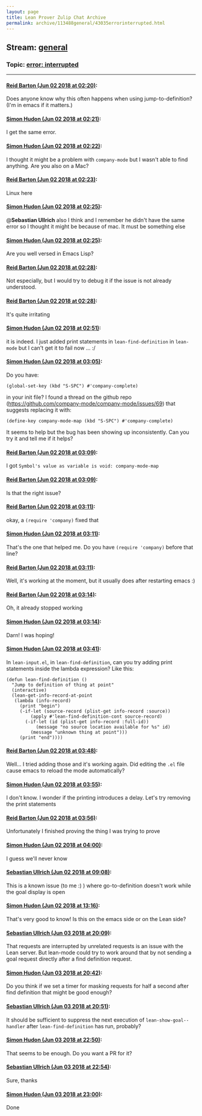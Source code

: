 ```yaml
---
layout: page
title: Lean Prover Zulip Chat Archive 
permalink: archive/113488general/43035errorinterrupted.html
---
```


## Stream: [general](index.html)
### Topic: [error: interrupted](43035errorinterrupted.html)

---

#### [Reid Barton (Jun 02 2018 at 02:20)](https://leanprover.zulipchat.com/#narrow/stream/113488-general/topic/error%3A%20interrupted/near/127445373):
Does anyone know why this often happens when using jump-to-definition? (I'm in emacs if it matters.)

#### [Simon Hudon (Jun 02 2018 at 02:21)](https://leanprover.zulipchat.com/#narrow/stream/113488-general/topic/error%3A%20interrupted/near/127445391):
I get the same error.

#### [Simon Hudon (Jun 02 2018 at 02:22)](https://leanprover.zulipchat.com/#narrow/stream/113488-general/topic/error%3A%20interrupted/near/127445442):
I thought it might be a problem with `company-mode` but I wasn't able to find anything. Are you also on a Mac?

#### [Reid Barton (Jun 02 2018 at 02:23)](https://leanprover.zulipchat.com/#narrow/stream/113488-general/topic/error%3A%20interrupted/near/127445454):
Linux here

#### [Simon Hudon (Jun 02 2018 at 02:25)](https://leanprover.zulipchat.com/#narrow/stream/113488-general/topic/error%3A%20interrupted/near/127445516):
@**Sebastian Ullrich** also I think and I remember he didn't have the same error so I thought it might be because of mac. It must be something else

#### [Simon Hudon (Jun 02 2018 at 02:25)](https://leanprover.zulipchat.com/#narrow/stream/113488-general/topic/error%3A%20interrupted/near/127445523):
Are you well versed in Emacs Lisp?

#### [Reid Barton (Jun 02 2018 at 02:28)](https://leanprover.zulipchat.com/#narrow/stream/113488-general/topic/error%3A%20interrupted/near/127445624):
Not especially, but I would try to debug it if the issue is not already understood.

#### [Reid Barton (Jun 02 2018 at 02:28)](https://leanprover.zulipchat.com/#narrow/stream/113488-general/topic/error%3A%20interrupted/near/127445625):
It's quite irritating

#### [Simon Hudon (Jun 02 2018 at 02:51)](https://leanprover.zulipchat.com/#narrow/stream/113488-general/topic/error%3A%20interrupted/near/127446322):
it is indeed. I just added print statements in  `lean-find-definition` in `lean-mode` but I can't get it to fail now ... :/

#### [Simon Hudon (Jun 02 2018 at 03:05)](https://leanprover.zulipchat.com/#narrow/stream/113488-general/topic/error%3A%20interrupted/near/127446785):
Do you have:

```
(global-set-key (kbd "S-SPC") #'company-complete)
```

in your init file? I found a thread on the github repo (https://github.com/company-mode/company-mode/issues/69) that suggests replacing it with:

```
(define-key company-mode-map (kbd "S-SPC") #'company-complete)
```

It seems to help but the bug has been showing up inconsistently. Can you try it and tell me if it helps?

#### [Reid Barton (Jun 02 2018 at 03:09)](https://leanprover.zulipchat.com/#narrow/stream/113488-general/topic/error%3A%20interrupted/near/127446911):
I got `Symbol's value as variable is void: company-mode-map`

#### [Reid Barton (Jun 02 2018 at 03:09)](https://leanprover.zulipchat.com/#narrow/stream/113488-general/topic/error%3A%20interrupted/near/127446917):
Is that the right issue?

#### [Reid Barton (Jun 02 2018 at 03:11)](https://leanprover.zulipchat.com/#narrow/stream/113488-general/topic/error%3A%20interrupted/near/127446984):
okay, a `(require 'company)` fixed that

#### [Simon Hudon (Jun 02 2018 at 03:11)](https://leanprover.zulipchat.com/#narrow/stream/113488-general/topic/error%3A%20interrupted/near/127446986):
That's the one that helped me. Do you have `(require 'company)` before that line?

#### [Reid Barton (Jun 02 2018 at 03:11)](https://leanprover.zulipchat.com/#narrow/stream/113488-general/topic/error%3A%20interrupted/near/127446989):
Well, it's working at the moment, but it usually does after restarting emacs :)

#### [Reid Barton (Jun 02 2018 at 03:14)](https://leanprover.zulipchat.com/#narrow/stream/113488-general/topic/error%3A%20interrupted/near/127447104):
Oh, it already stopped working

#### [Simon Hudon (Jun 02 2018 at 03:14)](https://leanprover.zulipchat.com/#narrow/stream/113488-general/topic/error%3A%20interrupted/near/127447116):
Darn! I was hoping!

#### [Simon Hudon (Jun 02 2018 at 03:41)](https://leanprover.zulipchat.com/#narrow/stream/113488-general/topic/error%3A%20interrupted/near/127447977):
In `lean-input.el`, in `lean-find-definition`, can you try adding print statements inside the lambda expression? Like this:

```elisp
(defun lean-find-definition ()
  "Jump to definition of thing at point"
  (interactive)
  (lean-get-info-record-at-point
   (lambda (info-record)
     (print "begin")
     (-if-let (source-record (plist-get info-record :source))
         (apply #'lean-find-definition-cont source-record)
       (-if-let (id (plist-get info-record :full-id))
           (message "no source location available for %s" id)
         (message "unknown thing at point")))
     (print "end"))))
```

#### [Reid Barton (Jun 02 2018 at 03:48)](https://leanprover.zulipchat.com/#narrow/stream/113488-general/topic/error%3A%20interrupted/near/127448179):
Well... I tried adding those and it's working again.
Did editing the `.el` file cause emacs to reload the mode automatically?

#### [Simon Hudon (Jun 02 2018 at 03:55)](https://leanprover.zulipchat.com/#narrow/stream/113488-general/topic/error%3A%20interrupted/near/127448391):
I don't know. I wonder if the printing introduces a delay. Let's try removing the print statements

#### [Reid Barton (Jun 02 2018 at 03:56)](https://leanprover.zulipchat.com/#narrow/stream/113488-general/topic/error%3A%20interrupted/near/127448441):
Unfortunately I finished proving the thing I was trying to prove

#### [Simon Hudon (Jun 02 2018 at 04:00)](https://leanprover.zulipchat.com/#narrow/stream/113488-general/topic/error%3A%20interrupted/near/127448556):
I guess we'll never know

#### [Sebastian Ullrich (Jun 02 2018 at 09:08)](https://leanprover.zulipchat.com/#narrow/stream/113488-general/topic/error%3A%20interrupted/near/127456608):
This is a known issue (to me :) ) where go-to-definition doesn't work while the goal display is open

#### [Simon Hudon (Jun 02 2018 at 13:16)](https://leanprover.zulipchat.com/#narrow/stream/113488-general/topic/error%3A%20interrupted/near/127462600):
That's very good to know! Is this on the emacs side or on the Lean side?

#### [Sebastian Ullrich (Jun 03 2018 at 20:09)](https://leanprover.zulipchat.com/#narrow/stream/113488-general/topic/error%3A%20interrupted/near/127510537):
That requests are interrupted by unrelated requests is an issue with the Lean server. But lean-mode could try to work around that by not sending a goal request directly after a find definition request.

#### [Simon Hudon (Jun 03 2018 at 20:42)](https://leanprover.zulipchat.com/#narrow/stream/113488-general/topic/error%3A%20interrupted/near/127511362):
Do you think if we set a timer for masking requests for half a second after find definition that might be good enough?

#### [Sebastian Ullrich (Jun 03 2018 at 20:51)](https://leanprover.zulipchat.com/#narrow/stream/113488-general/topic/error%3A%20interrupted/near/127511592):
It should be sufficient to suppress the next execution of `lean-show-goal--handler` after `lean-find-definition` has run, probably?

#### [Simon Hudon (Jun 03 2018 at 22:50)](https://leanprover.zulipchat.com/#narrow/stream/113488-general/topic/error%3A%20interrupted/near/127514811):
That seems to be enough. Do you want a PR for it?

#### [Sebastian Ullrich (Jun 03 2018 at 22:54)](https://leanprover.zulipchat.com/#narrow/stream/113488-general/topic/error%3A%20interrupted/near/127514912):
Sure, thanks

#### [Simon Hudon (Jun 03 2018 at 23:00)](https://leanprover.zulipchat.com/#narrow/stream/113488-general/topic/error%3A%20interrupted/near/127515061):
Done


